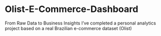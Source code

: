 # Olist-E-Commerce-Dashboard
From Raw Data to Business Insights  I’ve completed a personal analytics project based on a real Brazilian e-commerce dataset (Olist)
